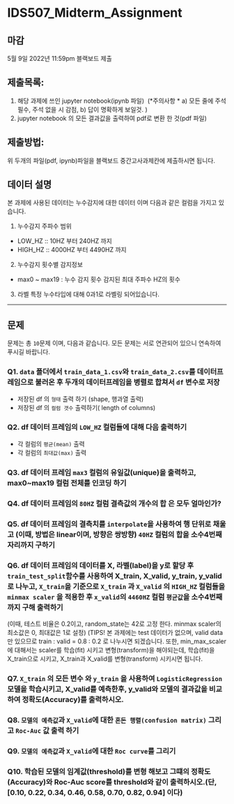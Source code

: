 # IDS507_Midterm_Assignment

## 마감 
 5월 9일 2022년 11:59pm 블랙보드 제출

## 제출목록:
 1. 해당 과제에 쓰인 jupyter notebook(ipynb 파일)  (*주의사항 * a) 모든 줄에 주석 필수, 주석 없을 시 감점, b) 답이 명확하게 보일것. ) 
 2. jupyter notebook 의 모든 결과값을 출력하여 pdf로 변환 한 것(pdf 파일)

## 제출방법:
 위 두개의 파일(pdf, ipynb)파일을 블랙보드 중간고사과제칸에 제출하시면 됩니다.

## 데이터 설명 
본 과제에 사용된 데이터는 누수감지에 대한 데이터 이며 다음과 같은 컬럼을 가지고 있습니다.  

1. 누수감지 주파수 범위 
- LOW_HZ :: 10HZ 부터 240HZ 까지 
- HIGH_HZ :: 4000HZ 부터  4490HZ 까지 

2. 누수감지 횟수별 감지정보 
- max0 ~ max19 :  누수 감지 횟수 감지된 최대 주파수 HZ의 횟수 

3. 라벨
특정 누수타입에 대해 0과1로 라벨링 되어있습니다.

---
## 문제 

문제는 총 `10`문제 이며, 다음과 같습니다. 모든 문제는 서로 연관되어 있으니 연속하여 푸시길 바랍니다. 

### Q1. `data` 폴더에서 `train_data_1.csv`와 `train_data_2.csv`를 데이터프레임으로 불러온 후 두개의 데이터프레임을 병렬로 합쳐서 `df` 변수로 저장  
- 저장된 df 의 `형태` 출력 하기 (shape, 행과열 출력)
- 저장된 df 의 `컬럼 갯수` 출력하기( length of columns)

### Q2. df 데이터 프레임의 `LOW_HZ` 컬럼들에 대해 다음 출력하기 
- 각 컬럼의 `평균(mean)` 출력
- 각 컬럼의 `최대값(max)` 출력

### Q3. df 데이터 프레임 `max3` 컬럼의 유일값(unique)을 출력하고, max0~max19 컬럼 전체를 인코딩 하기

### Q4. df 데이터 프레임의 `80HZ` 컬럼  결측값의 개수의 합 은 모두 얼마인가? 

### Q5. df 데이터 프레임의 결측치를 `interpolate`을 사용하여 행 단위로 채울고 (이때, 방법은 linear이며, 방향은 쌍방향) `40HZ` 컬럼의 합을 소수4번째 자리까지 구하기 

### Q6. df 데이터 프레임의 데이터를 X, 라벨(label)을 y로 할당 후 `train_test_split`함수를 사용하여 X_train, X_valid, y_train, y_valid 로 나누고, `X_train`을 기준으로 `X_train` 과 `X_valid` 의 `HIGH_HZ` 컬럼들을 `minmax scaler` 을 적용한 후 `x_valid`의 `4460HZ` 컬럼 `평균값`을 소수4번째 까지 구해 출력하기 
(이때, 테스트 비율은 0.2이고, random_state는 42로 고정 한다. minmax scaler의 최소값은 0, 최대값은 1로 설정)
(TIPS! 본 과제에는 test 데이터가 없으며, valid data만 있으므로 train : valid = 0.8 : 0.2 로 나누시면 되겠습니다.
또한,  min_max_scaler에 대해서는  scaler를 학습(fit) 시키고 변형(transform)을 해야되는데, 학습(fit)을 X_train으로 시키고, X_train과 X_valid를 변형(transform) 시키시면 됩니다. 

### Q7. `X_train` 의 **모든 변수** 와 `y_train` 을 사용하여 `LogisticRegression` 모델을 학습시키고, X_valid를 예측한후, y_valid와 모델의 결과값을 비교하여 정확도(Accuracy)를 출력하시오. 

### Q8. `모델의 예측값`과 `X_valid`에 대한 `혼돈 행렬(confusion matrix)` 그리고 `Roc-Auc` 값 출력 하기 

### Q9. `모델의 예측값`과 `X_valid`에 대한 `Roc curve`를 그리기

### Q10. 학습된 모델의 임계값(threshold)를 변형 해보고 그떄의 정확도(Accuracy)와 Roc-Auc score를 threshold와 같이 출력하시오.(단, [0.10, 0.22, 0.34, 0.46, 0.58, 0.70, 0.82, 0.94] 이다) 
